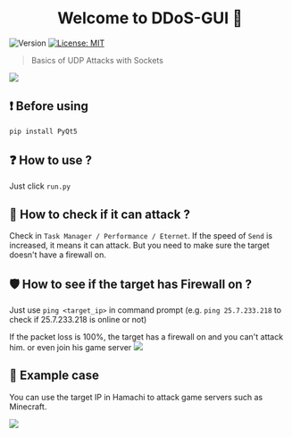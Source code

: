 <h1 align="center">Welcome to DDoS-GUI 👋</h1>
<p>
  <img alt="Version" src="https://img.shields.io/badge/version-1.0-blue.svg?cacheSeconds=2592000" />
  <a href="#" target="_blank">
    <img alt="License: MIT" src="https://img.shields.io/badge/License-MIT-yellow.svg" />
  </a>
</p>

> Basics of UDP Attacks with Sockets
<img src ="https://media.discordapp.net/attachments/778868879567880192/1003507956282830888/Screenshot_2022-08-01_104141.png" />

## ❗ Before using

```sh
pip install PyQt5
```

## ❓ How to use ?

Just click `run.py`

## 🤔 How to check if it can attack ?

Check in `Task Manager / Performance / Eternet`.
If the speed of `Send` is increased, it means it can attack.
But you need to make sure the target doesn't have a firewall on.

## 🛡 How to see if the target has Firewall on ?

Just use `ping <target_ip>` in command prompt
(e.g. `ping 25.7.233.218` to check if 25.7.233.218 is online or not)

If the packet loss is 100%, the target has a firewall on and you can't attack him. or even join his game server
<img src ="https://cdn.discordapp.com/attachments/778868879567880192/1003512650929557544/failmc.jpg" />


## 🚀 Example case
You can use the target IP in Hamachi to attack game servers such as Minecraft.

<img src ="https://cdn.discordapp.com/attachments/778868879567880192/1003510356364247070/ddos_test.png" />
